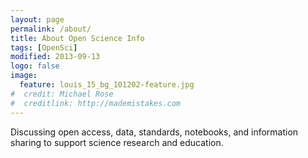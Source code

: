 ```yaml
---
layout: page
permalink: /about/
title: About Open Science Info
tags: [OpenSci]
modified: 2013-09-13
logo: false
image:
  feature: louis_15_bg_101202-feature.jpg
#  credit: Michael Rose
#  creditlink: http://mademistakes.com
---
```


Discussing open access, data, standards, notebooks, and information sharing to support science research and education.
